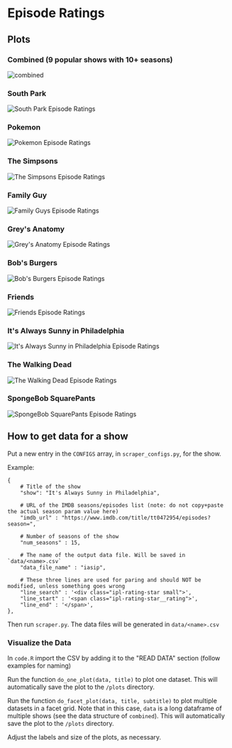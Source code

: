 # Episode Ratings

## Plots

### Combined (9 popular shows with 10+ seasons)
![combined](/plots/combined.png)

### South Park
![South Park Episode Ratings](/plots/SouthPark.png)

### Pokemon
![Pokemon Episode Ratings](/plots/Pokemon.png)

### The Simpsons
![The Simpsons Episode Ratings](/plots/TheSimpsons.png)

### Family Guy
![Family Guys Episode Ratings](/plots/FamilyGuy.png)

### Grey's Anatomy
![Grey's Anatomy Episode Ratings](/plots/GreysAnatomy.png)

### Bob's Burgers
![Bob's Burgers Episode Ratings](/plots/BobsBurgers.png)

### Friends
![Friends Episode Ratings](/plots/Friends.png)

### It's Always Sunny in Philadelphia
![It's Always Sunny in Philadelphia Episode Ratings](/plots/ItsAlwaysSunnyinPhiladelphia.png)

### The Walking Dead
![The Walking Dead Episode Ratings](/plots/TheWalkingDead.png)

### SpongeBob SquarePants
![SpongeBob SquarePants Episode Ratings](/plots/SpongeBobSquarePants.png)

## How to get data for a show
Put a new entry in the `CONFIGS` array, in `scraper_configs.py`, for the show.

Example: 
```
{
    # Title of the show
    "show": "It's Always Sunny in Philadelphia",
    
    # URL of the IMDB seasons/episodes list (note: do not copy+paste the actual season param value here)
    "imdb_url" : "https://www.imdb.com/title/tt0472954/episodes?season=",
    
    # Number of seasons of the show
    "num_seasons" : 15,
    
    # The name of the output data file. Will be saved in `data/<name>.csv`
    "data_file_name" : "iasip",
    
    # These three lines are used for paring and should NOT be modified, unless something goes wrong
    "line_search" : '<div class="ipl-rating-star small">',
    "line_start" : '<span class="ipl-rating-star__rating">',
    "line_end" : '</span>',
},
```
Then run `scraper.py`. The data files will be generated in `data/<name>.csv`

### Visualize the Data

In `code.R` import the CSV by adding it to the "READ DATA" section (follow examples for naming)

Run the function `do_one_plot(data, title)` to plot one dataset. This will automatically save the plot to the `/plots` directory.

Run the function `do_facet_plot(data, title, subtitle)` to plot multiple datasets in a facet grid. Note that in this case, `data` is a long dataframe of multiple shows (see the data structure of `combined`). This will automatically save the plot to the `/plots` directory.

Adjust the labels and size of the plots, as necessary.
